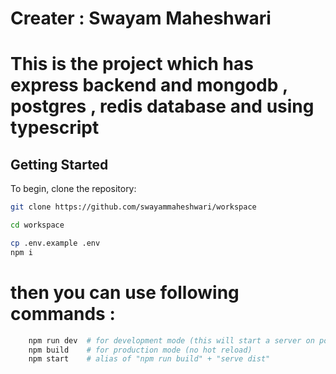# Creater : Swayam Maheshwari

# This is the project which has express backend and mongodb , postgres , redis database  and using typescript 

## Getting Started

To begin, clone the repository:

```bash
git clone https://github.com/swayammaheshwari/workspace
```

```bash
cd workspace
```

```bash
cp .env.example .env
npm i
```

# then you can use following commands :

```bash
    npm run dev  # for development mode (this will start a server on port 5000)
    npm build    # for production mode (no hot reload)
    npm start    # alias of "npm run build" + "serve dist"
```
